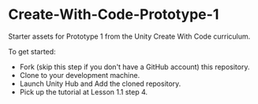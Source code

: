 # Create-With-Code-Prototype-1

Starter assets for Prototype 1 from the Unity Create With Code curriculum.

To get started:

* Fork (skip this step if you don't have a GitHub account) this repository.
* Clone to your development machine.
* Launch Unity Hub and Add the cloned repository.
* Pick up the tutorial at Lesson 1.1 step 4.
